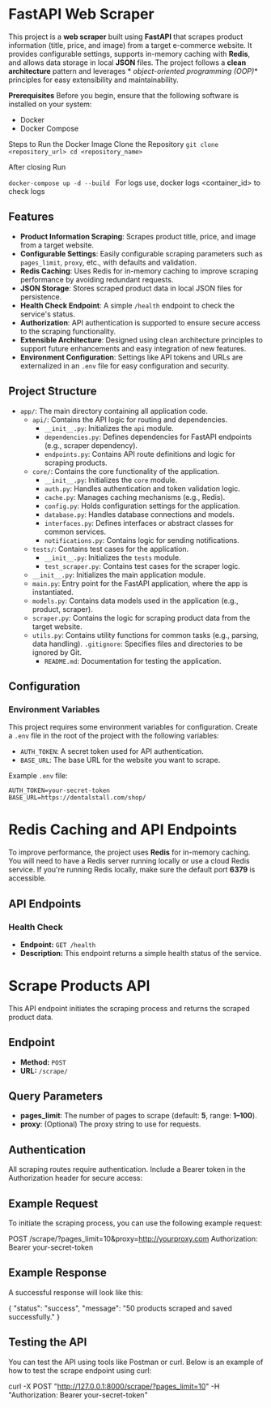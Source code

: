 # FastAPI Web Scraper

This project is a **web scraper** built using **FastAPI** that scrapes product information (title, price, and image)
from a target e-commerce website. It provides configurable settings, supports in-memory caching with **Redis**, and
allows data storage in local **JSON** files. The project follows a **clean architecture** pattern and leverages *
*object-oriented programming (OOP)** principles for easy extensibility and maintainability.


**Prerequisites**
Before you begin, ensure that the following software is installed on your system:
* Docker 
* Docker Compose

Steps to Run the Docker Image
Clone the Repository
`git clone <repository_url>
cd <repository_name>`

After closing Run

`docker-compose up -d --build
`
For logs use, docker logs <container_id> to check logs


## Features

- **Product Information Scraping**: Scrapes product title, price, and image from a target website.
- **Configurable Settings**: Easily configurable scraping parameters such as `pages_limit`, `proxy`, etc., with defaults
  and validation.
- **Redis Caching**: Uses Redis for in-memory caching to improve scraping performance by avoiding redundant requests.
- **JSON Storage**: Stores scraped product data in local JSON files for persistence.
- **Health Check Endpoint**: A simple `/health` endpoint to check the service's status.
- **Authorization**: API authentication is supported to ensure secure access to the scraping functionality.
- **Extensible Architecture**: Designed using clean architecture principles to support future enhancements and easy
  integration of new features.
- **Environment Configuration**: Settings like API tokens and URLs are externalized in an `.env` file for easy
  configuration and security.

## Project Structure

- `app/`: The main directory containing all application code.
    - `api/`: Contains the API logic for routing and dependencies.
        - `__init__.py`: Initializes the `api` module.
        - `dependencies.py`: Defines dependencies for FastAPI endpoints (e.g., scraper dependency).
        - `endpoints.py`: Contains API route definitions and logic for scraping products.
    - `core/`: Contains the core functionality of the application.
        - `__init__.py`: Initializes the `core` module.
        - `auth.py`: Handles authentication and token validation logic.
        - `cache.py`: Manages caching mechanisms (e.g., Redis).
        - `config.py`: Holds configuration settings for the application.
        - `database.py`: Handles database connections and models.
        - `interfaces.py`: Defines interfaces or abstract classes for common services.
        - `notifications.py`: Contains logic for sending notifications.
    - `tests/`: Contains test cases for the application.
        - `__init__.py`: Initializes the `tests` module.
        - `test_scraper.py`: Contains test cases for the scraper logic.
    - `__init__.py`: Initializes the main application module.
    - `main.py`: Entry point for the FastAPI application, where the app is instantiated.
    - `models.py`: Contains data models used in the application (e.g., product, scraper).
    - `scraper.py`: Contains the logic for scraping product data from the target website.
    - `utils.py`: Contains utility functions for common tasks (e.g., parsing, data handling).
      `.gitignore`: Specifies files and directories to be ignored by Git.
        - `README.md`: Documentation for testing the application.

## Configuration

### Environment Variables

This project requires some environment variables for configuration. Create a `.env` file in the root of the project with
the following variables:

- `AUTH_TOKEN`: A secret token used for API authentication.
- `BASE_URL`: The base URL for the website you want to scrape.

Example `.env` file:

```env
AUTH_TOKEN=your-secret-token
BASE_URL=https://dentalstall.com/shop/
```

# Redis Caching and API Endpoints

To improve performance, the project uses **Redis** for in-memory caching. You will need to have a Redis server running
locally or use a cloud Redis service. If you're running Redis locally, make sure the default port **6379** is
accessible.

## API Endpoints

### Health Check

- **Endpoint:** `GET /health`
- **Description:** This endpoint returns a simple health status of the service.

# Scrape Products API

This API endpoint initiates the scraping process and returns the scraped product data.

## Endpoint

- **Method:** `POST`
- **URL:** `/scrape/`

## Query Parameters

- **pages_limit**: The number of pages to scrape (default: **5**, range: **1–100**).
- **proxy**: (Optional) The proxy string to use for requests.

## Authentication

All scraping routes require authentication. Include a Bearer token in the Authorization header for secure access:

## Example Request

To initiate the scraping process, you can use the following example request:

POST /scrape/?pages_limit=10&proxy=http://yourproxy.com Authorization: Bearer your-secret-token

## Example Response

A successful response will look like this:

{
"status": "success",
"message": "50 products scraped and saved successfully."
}

## Testing the API

You can test the API using tools like Postman or curl. Below is an example of how to test the scrape endpoint using
curl:

curl -X POST "http://127.0.0.1:8000/scrape/?pages_limit=10" -H "Authorization: Bearer your-secret-token"




